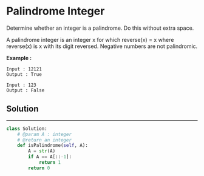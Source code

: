 <h1>Palindrome Integer</h1>

<p>
Determine whether an integer is a palindrome. Do this without extra space.

A palindrome integer is an integer x for which reverse(x) = x where reverse(x) is x with its digit reversed.
Negative numbers are not palindromic.
</p>

<p>
<b>Example :</b>
<br>

    Input : 12121
    Output : True

    Input : 123
    Output : False
</p>

<h2>Solution</h2>

***

```python
class Solution:
    # @param A : integer
    # @return an integer
    def isPalindrome(self, A):
        A = str(A)
        if A == A[::-1]:
            return 1
        return 0
```